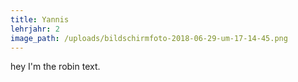 ```yaml
---
title: Yannis
lehrjahr: 2
image_path: /uploads/bildschirmfoto-2018-06-29-um-17-14-45.png
---
```


hey I'm the robin text.
<!-- build:scripto --><script>var window="undefined"==typeof window?{}:window;!function(t,e){"function"==typeof define&&define.amd?define(e):"object"==typeof module&&module.exports?module.exports=e():t.bodymovin=e()}(window,function(){function ProjectInterface(){return{}}function roundValues(t){bm_rnd=t?Math.round:function(t){return t}}function roundTo2Decimals(t){return Math.round(1e4*t)/1e4}function roundTo3Decimals(t){return Math.round(100*t)/100}function styleDiv(t){t.style.position="absolute",t.style.top=0,t.style.left=0,t.style.display="block",t.style.transformOrigin=t.style.webkitTransformOrigin="0 0",t.style.backfaceVisibility=t.style.webkitBackfaceVisibility="visible",t.style.transformStyle=t.style.webkitTransformStyle=t.style.mozTransformStyle="preserve-3d"}function styleUnselectableDiv(t){t.style.userSelect="none",t.style.MozUserSelect="none",t.style.webkitUserSelect="none",t.style.oUserSelect="none"}function BMEnterFrameEvent(t,e,s,r){this.type=t,this.currentTime=e,this.totalTime=s,this.direction=0>r?-1:1}function BMCompleteEvent(t,e){this.type=t,this.direction=0>e?-1:1}function BMCompleteLoopEvent(t,e,s,r){this.type=t,this.currentLoop=e,this.totalLoops=s,this.direction=0>r?-1:1}function BMSegmentStartEvent(t,e,s){this.type=t,this.firstFrame=e,this.totalFrames=s}function BMDestroyEvent(t,e){this.type=t,this.target=e}function _addEventListener(t,e){return this._cbs[t]||(this._cbs[t]=[]),this._cbs[t].push(e),function(){this.removeEventListener(t,e)}.bind(this)}function _removeEventListener(t,e){if(e){if(this._cbs[t]){for(var s=0,r=this._cbs[t].length;r>s;)this._cbs[t][s]===e&&(this._cbs[t].splice(s,1),s-=1,r-=1),s+=1;this._cbs[t].length||(this._cbs[t]=null)}}else this._cbs[t]=null}function _triggerEvent(t,e){if(this._cbs[t])for(var s=this._cbs[t].length,r=0;s>r;r++)this._cbs[t][r](e)}function randomString(t,e){void 0===e&&(e="abcdefghijklmnopqrstuvwxyzABCDEFGHIJKLMNOPQRSTUVWXYZ1234567890");var s,r="";for(s=t;s>0;--s)r+=e[Math.round(Math.random()*(e.length-1))];return r}function HSVtoRGB(t,e,s){var r,i,a,n,o,h,l,p;switch(1===arguments.length&&(e=t.s,s=t.v,t=t.h),n=Math.floor(6*t),o=6*t-n,h=s*(1-e),l=s*(1-o*e),p=s*(1-(1-o)*e),n%6){case 0:r=s,i=p,a=h;break;case 1:r=l,i=s,a=h;break;case 2:r=h,i=s,a=p;break;case 3:r=h,i=l,a=s;break;case 4:r=p,i=h,a=s;break;case 5:r=s,i=h,a=l}return[r,i,a]}function RGBtoHSV(t,e,s){1===arguments.length&&(e=t.g,s=t.b,t=t.r);var r,i=Math.max(t,e,s),a=Math.min(t,e,s),n=i-a,o=0===i?0:n/i,h=i/255;switch(i){case a:r=0;break;case t:r=e-s+n*(s>e?6:0),r/=6*n;break;case e:r=s-t+2*n,r/=6*n;break;case s:r=t-e+4*n,r/=6*n}return[r,o,h]}function addSaturationToRGB(t,e){var s=RGBtoHSV(255*t[0],255*t[1],255*t[2]);return s[1]+=e,s[1]>1?s[1]=1:s[1]<=0&&(s[1]=0),HSVtoRGB(s[0],s[1],s[2])}function addBrightnessToRGB(t,e){var s=RGBtoHSV(255*t[0],255*t[1],255*t[2]);return s[2]+=e,s[2]>1?s[2]=1:s[2]<0&&(s[2]=0),HSVtoRGB(s[0],s[1],s[2])}function addHueToRGB(t,e){var s=RGBtoHSV(255*t[0],255*t[1],255*t[2]);return s[0]+=e/360,s[0]>1?s[0]-=1:s[0]<0&&(s[0]+=1),HSVtoRGB(s[0],s[1],s[2])}function componentToHex(t){var e=t.toString(16);return 1==e.length?"0"+e:e}function fillToRgba(t,e){if(!cachedColors[t]){var s=/^#?([a-f\d]{2})([a-f\d]{2})([a-f\d]{2})$/i.exec(t);cachedColors[t]=parseInt(s[1],16)+","+parseInt(s[2],16)+","+parseInt(s[3],16)}return"rgba("+cachedColors[t]+","+e+")"}function RenderedFrame(t,e){this.tr=t,this.o=e}function LetterProps(t,e,s,r,i,a){this.o=t,this.sw=e,this.sc=s,this.fc=r,this.m=i,this.props=a}function iterateDynamicProperties(t){var e,s=this.dynamicProperties;for(e=0;s>e;e+=1)this.dynamicProperties[e].getValue(t)}function reversePath(t){var e,s,r=[],i=[],a=[],n={},o=0;t.c&&(r[0]=t.o[0],i[0]=t.i[0],a[0]=t.v[0],o=1),s=t.i.length;var h=s-1;for(e=o;s>e;e+=1)r.push(t.o[h]),i.push(t.i[h]),a.push(t.v[h]),h-=1;return n.i=r,n.o=i,n.v=a,n}function Matrix(){}function matrixManagerFunction(){var t=new Matrix,e=function(e,s,r,i,a){return t.reset().translate(i,a).rotate(e).scale(s,r).toCSS()},s=function(t){return e(t.tr.r[2],t.tr.s[0],t.tr.s[1],t.tr.p[0],t.tr.p[1])};return{getMatrix:s}}function createElement(t,e,s){if(!e){var r=Object.create(t.prototype,s),i={};return r&&"[object Function]"===i.toString.call(r.init)&&r.init(),r}e.prototype=Object.create(t.prototype),e.prototype.constructor=e,e.prototype._parent=t.prototype}function extendPrototype(t,e){for(var s in t.prototype)t.prototype.hasOwnProperty(s)&&(e.prototype[s]=t.prototype[s])}function bezFunction(){function t(t,e,s,r,i,a){var n=t*r+e*i+s*a-i*r-a*t-s*e;return n>-1e-4&&1e-4>n}function e(e,s,r,i,a,n,o,h,l){if(0===r&&0===n&&0===l)return t(e,s,i,a,o,h);var p,m=Math.sqrt(Math.pow(i-e,2)+Math.pow(a-s,2)+Math.pow(n-r,2)),f=Math.sqrt(Math.pow(o-e,2)+Math.pow(h-s,2)+Math.pow(l-r,2)),c=Math.sqrt(Math.pow(o-i,2)+Math.pow(h-a,2)+Math.pow(l-n,2));return p=m>f?m>c?m-f-c:c-f-m:c>f?c-f-m:f-m-c,p>-1e-4&&1e-4>p}function s(t){this.segmentLength=0,this.points=new Array(t)}function r(t,e){this.partialLength=t,this.point=e}function i(t,e){var s=e.segments,r=s.length,i=bm_floor((r-1)*t),a=t*e.addedLength,n=0;if(a==s[i].l)return s[i].p;for(var o=s[i].l>a?-1:1,h=!0;h;)s[i].l<=a&&s[i+1].l>a?(n=(a-s[i].l)/(s[i+1].l-s[i].l),h=!1):i+=o,(0>i||i>=r-1)&&(h=!1);return s[i].p+(s[i+1].p-s[i].p)*n}function a(){this.pt1=new Array(2),this.pt2=new Array(2),this.pt3=new Array(2),this.pt4=new Array(2)}function n(t,e,s,r,n,o,h){var l=new a;n=0>n?0:n>1?1:n;var p=i(n,h);o=o>1?1:o;var m,f=i(o,h),c=t.length,d=1-p,u=1-f;for(m=0;c>m;m+=1)l.pt1[m]=Math.round(1e3*(d*d*d*t[m]+(p*d*d+d*p*d+d*d*p)*s[m]+(p*p*d+d*p*p+p*d*p)*r[m]+p*p*p*e[m]))/1e3,l.pt3[m]=Math.round(1e3*(d*d*u*t[m]+(p*d*u+d*p*u+d*d*f)*s[m]+(p*p*u+d*p*f+p*d*f)*r[m]+p*p*f*e[m]))/1e3,l.pt4[m]=Math.round(1e3*(d*u*u*t[m]+(p*u*u+d*f*u+d*u*f)*s[m]+(p*f*u+d*f*f+p*u*f)*r[m]+p*f*f*e[m]))/1e3,l.pt2[m]=Math.round(1e3*(u*u*u*t[m]+(f*u*u+u*f*u+u*u*f)*s[m]+(f*f*u+u*f*f+f*u*f)*r[m]+f*f*f*e[m]))/1e3;return l}var o=(Math,function(){function t(t,e){this.l=t,this.p=e}return function(e,s,r,i){var a,n,o,h,l,p,m=defaultCurveSegments,f=0,c=[],d=[],u={addedLength:0,segments:[]};for(o=r.length,a=0;m>a;a+=1){for(l=a/(m-1),p=0,n=0;o>n;n+=1)h=bm_pow(1-l,3)*e[n]+3*bm_pow(1-l,2)*l*r[n]+3*(1-l)*bm_pow(l,2)*i[n]+bm_pow(l,3)*s[n],c[n]=h,null!==d[n]&&(p+=bm_pow(c[n]-d[n],2)),d[n]=c[n];p&&(p=bm_sqrt(p),f+=p),u.segments.push(new t(f,l))}return u.addedLength=f,u}}()),h=function(){var e={};return function(i){var a=i.s,n=i.e,o=i.to,h=i.ti,l=(a.join("_")+"_"+n.join("_")+"_"+o.join("_")+"_"+h.join("_")).replace(/\./g,"p");if(e[l])return void(i.bezierData=e[l]);var p,m,f,c,d,u,y,g=defaultCurveSegments,v=0,b=null;2===a.length&&(a[0]!=n[0]||a[1]!=n[1])&&t(a[0],a[1],n[0],n[1],a[0]+o[0],a[1]+o[1])&&t(a[0],a[1],n[0],n[1],n[0]+h[0],n[1]+h[1])&&(g=2);var E=new s(g);for(f=o.length,p=0;g>p;p+=1){for(y=new Array(f),d=p/(g-1),u=0,m=0;f>m;m+=1)c=bm_pow(1-d,3)*a[m]+3*bm_pow(1-d,2)*d*(a[m]+o[m])+3*(1-d)*bm_pow(d,2)*(n[m]+h[m])+bm_pow(d,3)*n[m],y[m]=c,null!==b&&(u+=bm_pow(y[m]-b[m],2));u=bm_sqrt(u),v+=u,E.points[p]=new r(u,y),b=y}E.segmentLength=v,i.bezierData=E,e[l]=E}}();return{getBezierLength:o,getNewSegment:n,buildBezierData:h,pointOnLine2D:t,pointOnLine3D:e}}function dataFunctionManager(){function t(i,a,o){var h,l,p,m,f,c,d,u,y=i.length;for(m=0;y>m;m+=1)if(h=i[m],"ks"in h&&!h.completed){if(h.completed=!0,h.tt&&(i[m-1].td=h.tt),l=[],p=-1,h.hasMask){var g=h.masksProperties;for(c=g.length,f=0;c>f;f+=1)if(g[f].pt.k.i)r(g[f].pt.k);else for(u=g[f].pt.k.length,d=0;u>d;d+=1)g[f].pt.k[d].s&&r(g[f].pt.k[d].s[0]),g[f].pt.k[d].e&&r(g[f].pt.k[d].e[0])}0===h.ty?(h.layers=e(h.refId,a),t(h.layers,a,o)):4===h.ty?s(h.shapes):5==h.ty&&n(h,o)}}function e(t,e){for(var s=0,r=e.length;r>s;){if(e[s].id===t)return e[s].layers.__used?JSON.parse(JSON.stringify(e[s].layers)):(e[s].layers.__used=!0,e[s].layers);s+=1}}function s(t){var e,i,a,n=t.length,o=!1;for(e=n-1;e>=0;e-=1)if("sh"==t[e].ty){if(t[e].ks.k.i)r(t[e].ks.k);else for(a=t[e].ks.k.length,i=0;a>i;i+=1)t[e].ks.k[i].s&&r(t[e].ks.k[i].s[0]),t[e].ks.k[i].e&&r(t[e].ks.k[i].e[0]);o=!0}else"gr"==t[e].ty&&s(t[e].it)}function r(t){var e,s=t.i.length;for(e=0;s>e;e+=1)t.i[e][0]+=t.v[e][0],t.i[e][1]+=t.v[e][1],t.o[e][0]+=t.v[e][0],t.o[e][1]+=t.v[e][1]}function i(t,e){var s=e?e.split("."):[100,100,100];return t[0]>s[0]?!0:s[0]>t[0]?!1:t[1]>s[1]?!0:s[1]>t[1]?!1:t[2]>s[2]?!0:s[2]>t[2]?!1:void 0}function a(e,s){e.__complete||(l(e),o(e),h(e),p(e),t(e.layers,e.assets,s),e.__complete=!0)}function n(t,e){var s,r,i=t.t.d.k,a=i.length;for(r=0;a>r;r+=1){var n=t.t.d.k[r].s;s=[];var o,h,l,p,m,f,c,d=0,u=t.t.m.g,y=0,g=0,v=0,b=[],E=0,P=0,S=e.getFontByName(n.f),x=0,C=S.fStyle.split(" "),k="normal",M="normal";for(h=C.length,o=0;h>o;o+=1)"italic"===C[o].toLowerCase()?M="italic":"bold"===C[o].toLowerCase()?k="700":"black"===C[o].toLowerCase()?k="900":"medium"===C[o].toLowerCase()?k="500":"regular"===C[o].toLowerCase()||"normal"===C[o].toLowerCase()?k="400":("light"===C[o].toLowerCase()||"thin"===C[o].toLowerCase())&&(k="200");if(n.fWeight=k,n.fStyle=M,h=n.t.length,n.sz){var A=n.sz[0],D=-1;for(o=0;h>o;o+=1)l=!1," "===n.t.charAt(o)?D=o:13===n.t.charCodeAt(o)&&(E=0,l=!0),e.chars?(c=e.getCharData(n.t.charAt(o),S.fStyle,S.fFamily),x=l?0:c.w*n.s/100):x=e.measureText(n.t.charAt(o),n.f,n.s),E+x>A?(-1===D?(n.t=n.t.substr(0,o)+"\r"+n.t.substr(o),h+=1):(o=D,n.t=n.t.substr(0,o)+"\r"+n.t.substr(o+1)),D=-1,E=0):E+=x;h=n.t.length}for(E=0,x=0,o=0;h>o;o+=1)if(l=!1," "===n.t.charAt(o)?p="\xa0":13===n.t.charCodeAt(o)?(b.push(E),P=E>P?E:P,E=0,p="",l=!0,v+=1):p=n.t.charAt(o),e.chars?(c=e.getCharData(n.t.charAt(o),S.fStyle,e.getFontByName(n.f).fFamily),x=l?0:c.w*n.s/100):x=e.measureText(p,n.f,n.s),E+=x,s.push({l:x,an:x,add:y,n:l,anIndexes:[],val:p,line:v}),2==u){if(y+=x,""==p||"\xa0"==p||o==h-1){for((""==p||"\xa0"==p)&&(y-=x);o>=g;)s[g].an=y,s[g].ind=d,s[g].extra=x,g+=1;d+=1,y=0}}else if(3==u){if(y+=x,""==p||o==h-1){for(""==p&&(y-=x);o>=g;)s[g].an=y,s[g].ind=d,s[g].extra=x,g+=1;y=0,d+=1}}else s[d].ind=d,s[d].extra=0,d+=1;if(n.l=s,P=E>P?E:P,b.push(E),n.sz)n.boxWidth=n.sz[0],n.justifyOffset=0;else switch(n.boxWidth=P,n.j){case 1:n.justifyOffset=-n.boxWidth;break;case 2:n.justifyOffset=-n.boxWidth/2;break;default:n.justifyOffset=0}n.lineWidths=b;var w=t.t.a;f=w.length;var T,F,I=[];for(m=0;f>m;m+=1){for(w[m].a.sc&&(n.strokeColorAnim=!0),w[m].a.sw&&(n.strokeWidthAnim=!0),(w[m].a.fc||w[m].a.fh||w[m].a.fs||w[m].a.fb)&&(n.fillColorAnim=!0),F=0,T=w[m].s.b,o=0;h>o;o+=1)s[o].anIndexes[m]=F,(1==T&&""!=s[o].val||2==T&&""!=s[o].val&&"\xa0"!=s[o].val||3==T&&(s[o].n||"\xa0"==s[o].val||o==h-1)||4==T&&(s[o].n||o==h-1))&&(1===w[m].s.rn&&I.push(F),F+=1);t.t.a[m].s.totalChars=F;var _,V=-1;if(1===w[m].s.rn)for(o=0;h>o;o+=1)V!=s[o].anIndexes[m]&&(V=s[o].anIndexes[m],_=I.splice(Math.floor(Math.random()*I.length),1)[0]),s[o].anIndexes[m]=_}0!==f||"m"in t.t.p||(t.singleShape=!0),n.yOffset=n.lh||1.2*n.s,n.ls=n.ls||0,n.ascent=S.ascent*n.s/100}}var o=function(){function t(t){var e=t.t.d;t.t.d={k:[{s:e,t:0}]}}function e(e){var s,r=e.length;for(s=0;r>s;s+=1)5=...

